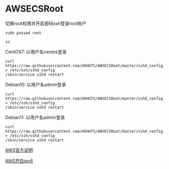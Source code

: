# AWSECSRoot
切换root权限并开启密码ssh登录root账户

```
sudo passwd root
```

```
su
```


CentOS7:
以用户名centos登录

```
curl https://raw.githubusercontent.com/HXHGTS/AWSECSRoot/master/sshd_config_centos7 > /etc/ssh/sshd_config
/sbin/service sshd restart
```
Debian10:
以用户名admin登录

```
curl https://raw.githubusercontent.com/HXHGTS/AWSECSRoot/master/sshd_config_debian10 > /etc/ssh/sshd_config
/sbin/service sshd restart
```

Debian11:
以用户名admin登录

```
curl https://raw.githubusercontent.com/HXHGTS/AWSECSRoot/master/sshd_config_debian11 > /etc/ssh/sshd_config
/sbin/service sshd restart
```

[AWS官方说明](https://docs.aws.amazon.com/zh_cn/AWSEC2/latest/UserGuide/managing-users.html)

[AWS开启ipv6](https://docs.aws.amazon.com/zh_cn/vpc/latest/userguide/get-started-ipv6.html)
